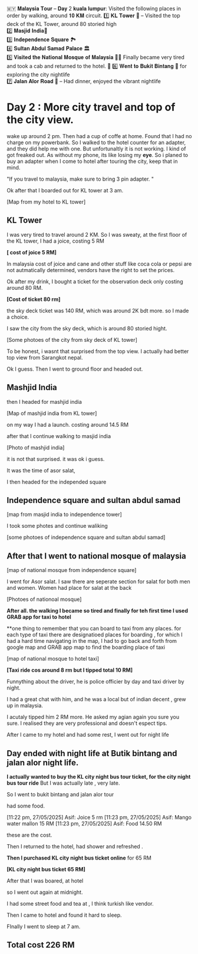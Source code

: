 🇲🇾 𝐌𝐚𝐥𝐚𝐲𝐬𝐢𝐚 𝐓𝐨𝐮𝐫 – 𝐃𝐚𝐲 2
𝐤𝐮𝐚𝐥𝐚 𝐥𝐮𝐦𝐩𝐮𝐫: Visited the following places in order by walking, around 𝟏𝟎 𝐊𝐌 circuit.
1️⃣ 𝐊𝐋 𝐓𝐨𝐰𝐞𝐫 🗼 – Visited the top deck of the KL Tower, around 80 storied high  
2️⃣ 𝐌𝐚𝐬𝐣𝐢𝐝 𝐈𝐧𝐝𝐢𝐚🕌  
3️⃣ 𝐈𝐧𝐝𝐞𝐩𝐞𝐧𝐝𝐞𝐧𝐜𝐞 𝐒𝐪𝐮𝐚𝐫𝐞 🏞️  
4️⃣ 𝐒𝐮𝐥𝐭𝐚𝐧 𝐀𝐛𝐝𝐮𝐥 𝐒𝐚𝐦𝐚𝐝 𝐏𝐚𝐥𝐚𝐜𝐞 🏛️  
5️⃣ 𝐕𝐢𝐬𝐢𝐭𝐞𝐝 𝐭𝐡𝐞 𝐍𝐚𝐭𝐢𝐨𝐧𝐚𝐥 𝐌𝐨𝐬𝐪𝐮𝐞 𝐨𝐟 𝐌𝐚𝐥𝐚𝐲𝐬𝐢𝐚 🕌🕌
Finally became very tired and took a cab and returned to the hotel. 🚕
6️⃣ 𝐖𝐞𝐧𝐭 𝐭𝐨 𝐁𝐮𝐤𝐢𝐭 𝐁𝐢𝐧𝐭𝐚𝐧𝐠  🌃 for exploring the city nightlife  
7️⃣ 𝐉𝐚𝐥𝐚𝐧 𝐀𝐥𝐨𝐫 𝐑𝐨𝐚𝐝 🍜 – Had dinner, enjoyed the vibrant nightlife



# Day 2 : More city travel and top of the city view.


wake up around 2 pm. Then had a cup of coffe at home. 
Found that I had no charge on my powerbank. 
So I walked to the hotel counter for an adapter, and they did help me with one. But unfortunaltly it is not working. I kind of got freaked out. As without my phone, its like losing my **eye**. So i planed to buy an adapter when I come to hotel after touring the city, keep that in mind. 

"If you travel to malaysia, make sure to bring 3 pin adapter. "

Ok after that I boarded out for KL tower at 3 am.

[Map from my hotel to KL tower]

## KL Tower

I was very tired to travel around 2 KM. So I was sweaty, at the first floor of the KL tower, I had a joice, costing 5 RM

**[ cost of joice 5 RM]**

In malaysia cost of joice and cane and other stuff like coca cola or pepsi are not autmatically determined, vendors have the right to set the prices. 

Ok after my drink, I bought a ticket for the observation deck only costing around 80 RM.


**[Cost of ticket 80 rm]**

the sky deck ticket was 140 RM, which was around 2K bdt more. so I made a choice.



I saw the city from the sky deck, which is around 80 storied hight.

[Some photoes of the city from sky deck of KL tower]


To be honest, i wasnt that surprised from the top view. I actually had better top view from Sarangkot nepal. 

Ok I guess. 
Then I went to ground floor and headed out.


## Mashjid India

then I headed for mashjid india

[Map of mashjid india from KL tower]

on my way I had a launch. costing around 14.5 RM

after that I continue walking to masjid india

[Photo of mashjid india]

it is not that surprised. it was ok i guess. 

It was the time of asor salat, 


I then headed for the independed square

## Independence square and sultan abdul samad

[map from masjid india to independence tower]


I took some photes and continue waliking


[some photoes of independence square and sultan abdul samad]




## After that I went to national mosque of malaysia

[map of national mosque from independence square]


I went for Asor salat. I saw there are seperate section for salat for both men and women. Women had place for salat at the back

[Photoes of nationoal mosque]





**After all. the walking I became so tired and finally for teh first time I used GRAB app for taxi to hotel**

**one thing to remember that you can board to taxi from any places. for each type of taxi there are designatioed places for boarding , for which I had a hard time navigating in the map,
I had to go back and forth from google map and GRAB app map to find the boarding place of taxi



[map of national mosque to hotel taxi]


**[Taxi ride cos around 8 rm but I tipped total 10 RM]**

Funnything about the driver, he is police officier by day and taxi driver by night. 

I had a great chat with him, and he was a local but of indian decent , grew up in malaysia. 

I acutaly tipped him 2 RM more. He asked my agian again you sure you sure. I realised they are very professional and doesn't espect tips. 


After I came to my hotel and had some rest, I went out for night life


 ## Day ended with night life at Butik bintang and jalan alor night life.



**I actually wanted to buy the KL city night bus tour ticket, for the city night bus tour ride** But I was actually late , very late. 


So I went to bukit bintang and jalan alor tour

had some food. 

[11:22 pm, 27/05/2025] Asif: Joice 5 rm
[11:23 pm, 27/05/2025] Asif: Mango water mallon 15 RM
[11:23 pm, 27/05/2025] Asif: Food 14.50 RM


these are the cost.


Then I returned to the hotel, had shower and refreshed .



**Then I purchased KL city night bus ticket online** for 65 RM



**[KL city night bus ticket 65 RM]**



After that I was boared, at hotel 


so I  went out again at midnight. 

I had some street food and tea at , I think turkish like vendor.


Then I came to hotel and found it hard to sleep.


FInally I went to sleep at 7 am. 




## Total cost 226 RM
